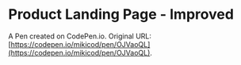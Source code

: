 # Product Landing Page - Improved

A Pen created on CodePen.io. Original URL: [https://codepen.io/mikicod/pen/OJVaoQL](https://codepen.io/mikicod/pen/OJVaoQL).


